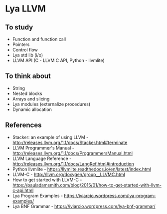 # Lya LLVM

## To study
- Function and function call
- Pointers
- Control flow
- Lya std lib (i/o)
- LLVM API (C - LLVM C API, Python - llvmlite)

## To think about
- String
- Nested blocks
- Arrays and slicing
- Lya modules (externalize procedures)
- Dynamic allocation

## References
- Stacker: an example of using LLVM - http://releases.llvm.org/1.1/docs/Stacker.html#terminate
- LLVM Programmer's Manual - http://releases.llvm.org/1.1/docs/ProgrammersManual.html
- LLVM Language Reference - http://releases.llvm.org/1.1/docs/LangRef.html#introduction
- Python llvmlite - https://llvmlite.readthedocs.io/en/latest/index.html
- LLVM-C - http://llvm.org/doxygen/group__LLVMC.html
- How to get started with LLVM-C - https://pauladamsmith.com/blog/2015/01/how-to-get-started-with-llvm-c-api.html
- Lya Program Examples - https://iviarcio.wordpress.com/lya-program-examples/
- Lya BNF Grammar - https://iviarcio.wordpress.com/lya-bnf-grammar/
